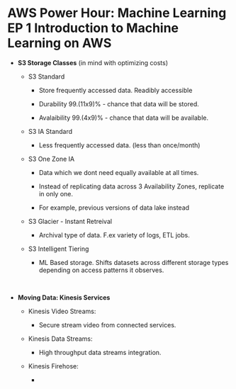 # **AWS Power Hour: Machine Learning EP 1 Introduction to Machine Learning on AWS**

- **S3 Storage Classes** (in mind with optimizing costs)

  - S3 Standard

    - Store frequently accessed data. Readibly accessible

    - Durability 99.(11x9)% - chance that data will be stored.

    - Avalaibility 99.(4x9)% - chance that data will be available.

  - S3 IA Standard

    - Less frequently accessed data. (less than once/month)

  - S3 One Zone IA

    - Data which we dont need equally available at all times.

    - Instead of replicating data across 3 Availability Zones, replicate in only one.

    - For example, previous versions of data lake instead

  - S3 Glacier - Instant Retreival

    - Archival type of data. F.ex variety of logs, ETL jobs.

  - S3 Intelligent Tiering

    - ML Based storage. Shifts datasets across different storage types depending on access patterns it observes.

</br>

- **Moving Data: Kinesis Services**

  - Kinesis Video Streams:

    - Secure stream video from connected services.

  - Kinesis Data Streams:

    - High throughput data streams integration.

  - Kinesis Firehose:

    - 